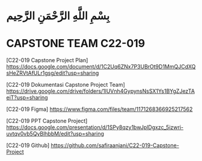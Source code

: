 # بِسْمِ اللَّهِ الرَّحْمَنِ الرَّحِيم
# CAPSTONE TEAM C22-019

[C22-019 Capstone Project Plan]
https://docs.google.com/document/d/1C2Uq6ZNx7P3UBrOt9D1MmQJCdXQsHeZRVtAfULr1gsg/edit?usp=sharing

[C22-019 Dokumentasi Capstone Project Team]
https://drive.google.com/drive/folders/1lUVnh4GypynsNsSX1Ys1BYgZJezTAeiT?usp=sharing

[C22-019 Figma]
https://www.figma.com/files/team/1171268366925217562

[C22-019 PPT Capstone Project]
https://docs.google.com/presentation/d/1SPy8qzy1bwJplDgxzc_5izwri-uvtqv0vb5QyBlhbbM/edit?usp=sharing

[C22-019 Github]
https://github.com/safiraanjani/C22-019-Capstone-Project
